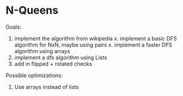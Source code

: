 # N-Queens

Goals:

1. implement the algorithm from wikipedia
x. implement a basic DFS algorithm for NxN, maybe using pairs
x. implement a faster DFS algorithm using arrays
2. implement a dfs algorithm using Lists
4. add in flipped + rotated checks

Possible optimizations:

1. Use arrays instead of lists
